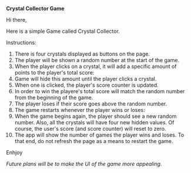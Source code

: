 **Crystal Collector Game**

Hi there, 

Here is a simple Game called Crystal Collector. 

Instructions:

1.  There is four crystals displayed as buttons on the page.
2.  The player will be shown a random number at the start of the game.
3.  When the player clicks on a crystal, it will add a specific amount of points to the player's total score:
  1.  Game will hide this amount until the player clicks a crystal.
  2.  When one is clicked, the player's score counter is updated.
4.  In order to win the playere's total score will match the random number from the beginning of the game.
5.  The player loses if their score goes above the random number.
6. The game restarts whenever the player wins or loses:
  1.  When the game begins again, the player should see a new random number. Also, all the crystals will have four new hidden values. Of course, the user's score (and score counter) will reset to zero.
7.  The app will show the number of games the player wins and loses. To that end, do not refresh the page as a means to restart the game. 

Enhjoy

*Future plans will be to make the UI of the game more appealing.*
